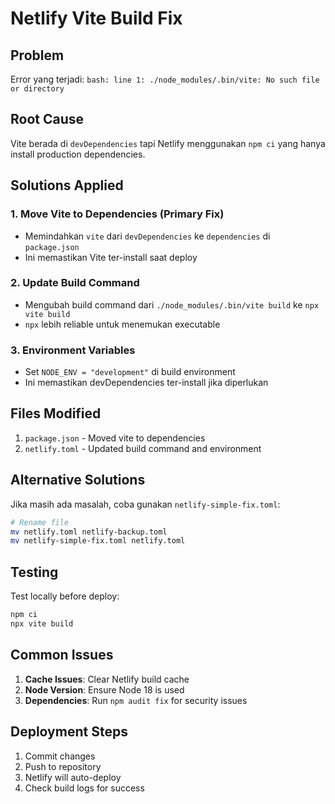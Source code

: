 # Netlify Vite Build Fix

## Problem
Error yang terjadi: `bash: line 1: ./node_modules/.bin/vite: No such file or directory`

## Root Cause
Vite berada di `devDependencies` tapi Netlify menggunakan `npm ci` yang hanya install production dependencies.

## Solutions Applied

### 1. Move Vite to Dependencies (Primary Fix)
- Memindahkan `vite` dari `devDependencies` ke `dependencies` di `package.json`
- Ini memastikan Vite ter-install saat deploy

### 2. Update Build Command
- Mengubah build command dari `./node_modules/.bin/vite build` ke `npx vite build`
- `npx` lebih reliable untuk menemukan executable

### 3. Environment Variables
- Set `NODE_ENV = "development"` di build environment
- Ini memastikan devDependencies ter-install jika diperlukan

## Files Modified
1. `package.json` - Moved vite to dependencies
2. `netlify.toml` - Updated build command and environment

## Alternative Solutions
Jika masih ada masalah, coba gunakan `netlify-simple-fix.toml`:
```bash
# Rename file
mv netlify.toml netlify-backup.toml
mv netlify-simple-fix.toml netlify.toml
```

## Testing
Test locally before deploy:
```bash
npm ci
npx vite build
```

## Common Issues
1. **Cache Issues**: Clear Netlify build cache
2. **Node Version**: Ensure Node 18 is used
3. **Dependencies**: Run `npm audit fix` for security issues

## Deployment Steps
1. Commit changes
2. Push to repository
3. Netlify will auto-deploy
4. Check build logs for success